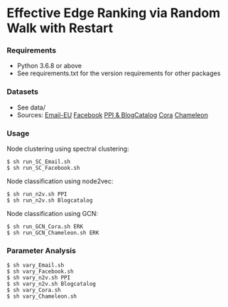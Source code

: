 # Effective Edge Ranking via Random Walk with Restart

### Requirements
- Python 3.6.8 or above
- See requirements.txt for the version requirements for other packages

### Datasets
- See data/
- Sources: [Email-EU](https://snap.stanford.edu/data/email-Eu-core.html) [Facebook](https://snap.stanford.edu/data/ego-Facebook.html) [PPI & BlogCatalog](https://snap.stanford.edu/node2vec/) [Cora](https://pytorch-geometric.readthedocs.io/en/latest/generated/torch_geometric.datasets.Planetoid.html#torch_geometric.datasets.Planetoid) [Chameleon](https://pytorch-geometric.readthedocs.io/en/latest/generated/torch_geometric.datasets.WikipediaNetwork.html#torch_geometric.datasets.WikipediaNetwork)

### Usage
Node clustering using spectral clustering:
```
$ sh run_SC_Email.sh
$ sh run_SC_Facebook.sh
```

Node classification using node2vec:
```
$ sh run_n2v.sh PPI
$ sh run_n2v.sh Blogcatalog
```

Node classification using GCN:
```
$ sh run_GCN_Cora.sh ERK
$ sh run_GCN_Chameleon.sh ERK
```

### Parameter Analysis
```
$ sh vary_Email.sh
$ sh vary_Facebook.sh
$ sh vary_n2v.sh PPI
$ sh vary_n2v.sh Blogcatalog
$ sh vary_Cora.sh
$ sh vary_Chameleon.sh
```

